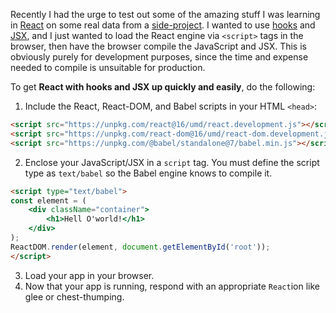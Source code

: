 Recently I had the urge to test out some of the amazing stuff I was learning in [React](https://reactjs.org) on some real data from a [side-project](http://videogamin.squarehaven.com "Videogame Site"). I wanted to use [hooks](https://reactjs.org/docs/hooks-intro.html) and [JSX](https://reactjs.org/docs/introducing-jsx.html), and I just wanted to load the React engine via `<script>` tags in the browser, then have the browser compile the JavaScript and JSX. This is obviously purely for development purposes, since the time and expense needed to compile is unsuitable for production.

To get __React with hooks and JSX up quickly and easily__, do the following:

1. Include the React, React-DOM, and Babel scripts in your HTML `<head>`:
```html
<script src="https://unpkg.com/react@16/umd/react.development.js"></script>
<script src="https://unpkg.com/react-dom@16/umd/react-dom.development.js"></script>
<script src="https://unpkg.com/@babel/standalone@7/babel.min.js"></script>
```
2. Enclose your JavaScript/JSX in a `script` tag. You must define the  script type as `text/babel` so the Babel engine knows to compile it.
```html
<script type="text/babel">
const element = (
    <div className="container">
        <h1>Hell O'world!</h1>
    </div>
);
ReactDOM.render(element, document.getElementById('root'));
</script>
```
3. Load your app in your browser.
4. Now that your app is running, respond with an appropriate `React`ion like glee or chest-thumping.

